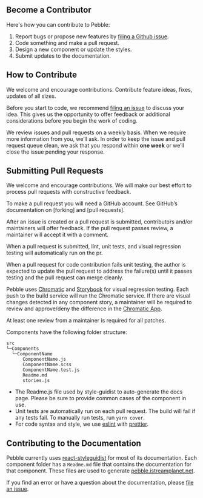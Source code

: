 ## Become a Contributor

Here's how you can contribute to Pebble:

1. Report bugs or propose new features by [filing a Github issue](https://github.com/iStreamPlanet/pebble/issues).
1. Code something and make a pull request.
1. Design a new component or update the styles.
1. Submit updates to the documentation.

## How to Contribute

We welcome and encourage contributions. Contribute feature ideas, fixes, updates of all sizes.

Before you start to code, we recommend [filing an issue](https://github.com/iStreamPlanet/pebble/issues) to discuss your idea. This gives us the opportunity to offer feedback or additional considerations before you begin the work of coding.

We review issues and pull requests on a weekly basis. When we require more information from you, we’ll ask. In order to keep the issue and pull request queue clean, we ask that you respond within **one week** or we’ll close the issue pending your response.

## Submitting Pull Requests

We welcome and encourage contributions. We will make our best effort to process pull requests with constructive feedback.

To make a pull request you will need a GitHub account. See GitHub’s documentation on [forking] and [pull requests].

After an issue is created or a pull request is submitted, contributors and/or maintainers will offer feedback. If the pull request passes review, a maintainer will accept it with a comment.

When a pull request is submitted, lint, unit tests, and visual regression testing will automatically run on the pr.

When a pull request for code contribution fails unit testing, the author is expected to update the pull request to address the failure(s) until it passes testing and the pull request can merge cleanly.

Pebble uses [Chromatic](https://www.chromaticqa.com) and [Storybook](https://storybook.js.org/) for visual regression testing. Each push to the build service will run the Chromatic service. If there are visual changes detected in any component story, a maintainer will be required to review and approve/deny the difference in the [Chromatic App](https://www.chromaticqa.com/builds?appId=5c893af34635b40020991b72).

At least one review from a maintainer is required for all patches.

Components have the following folder structure:

```shell
src
└─Components
  └─ComponentName
      ComponentName.js
      ComponentName.scss
      ComponentName.test.js
      Readme.md
      stories.js
```

- The Readme.js file used by style-guidist to auto-generate the docs page. Please be sure to provide common cases of the component in use.
- Unit tests are automatically run on each pull request. The build will fail if any tests fail. To manually run tests, run `yarn cover`.
- For code syntax and style, we use [eslint](https://eslint.org/) with [prettier](https://prettier.io/).

## Contributing to the Documentation

Pebble currently uses [react-styleguidist](https://react-styleguidist.js.org/) for most of its documentation. Each component folder has a `Readme.md` file that contains the documentation for that component. These files are used to generate [pebble.istreamplanet.net](https://pebble.istreamplanet.net).

If you find an error or have a question about the documentation, please [file an issue](https://github.com/iStreamPlanet/pebble/issues).
